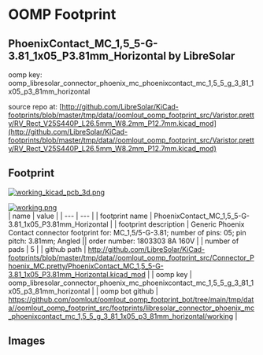 # OOMP Footprint  
## PhoenixContact_MC_1,5_5-G-3.81_1x05_P3.81mm_Horizontal  by LibreSolar  
  
oomp key: oomp_libresolar_connector_phoenix_mc_phoenixcontact_mc_1,5_5_g_3_81_1x05_p3_81mm_horizontal  
  
source repo at: [http://github.com/LibreSolar/KiCad-footprints/blob/master/tmp/data//oomlout_oomp_footprint_src/Varistor.pretty/RV_Rect_V25S440P_L26.5mm_W8.2mm_P12.7mm.kicad_mod](http://github.com/LibreSolar/KiCad-footprints/blob/master/tmp/data//oomlout_oomp_footprint_src/Varistor.pretty/RV_Rect_V25S440P_L26.5mm_W8.2mm_P12.7mm.kicad_mod)  
## Footprint  
  
[![working_kicad_pcb_3d.png](working_kicad_pcb_3d_600.png)](working_kicad_pcb_3d.png)  
  
[![working.png](working_600.png)](working.png)  
| name | value | 
| --- | --- | 
| footprint name | PhoenixContact_MC_1,5_5-G-3.81_1x05_P3.81mm_Horizontal | 
| footprint description | Generic Phoenix Contact connector footprint for: MC_1,5/5-G-3.81; number of pins: 05; pin pitch: 3.81mm; Angled || order number: 1803303 8A 160V | 
| number of pads | 5 | 
| github path | http://github.com/LibreSolar/KiCad-footprints/blob/master/tmp/data//oomlout_oomp_footprint_src/Connector_Phoenix_MC.pretty/PhoenixContact_MC_1,5_5-G-3.81_1x05_P3.81mm_Horizontal.kicad_mod | 
| oomp key | oomp_libresolar_connector_phoenix_mc_phoenixcontact_mc_1,5_5_g_3_81_1x05_p3_81mm_horizontal | 
| oomp bot github | https://github.com/oomlout/oomlout_oomp_footprint_bot/tree/main/tmp/data//oomlout_oomp_footprint_src/footprints/libresolar_connector_phoenix_mc_phoenixcontact_mc_1,5_5_g_3_81_1x05_p3_81mm_horizontal/working | 
## Images  
